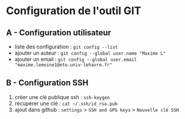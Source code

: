 Configuration de l'outil GIT
===

## A - Configuration utilisateur

- liste des configuration : `git config --list`
- ajouter un auteur : `git config --global user.name "Maxime L"`
- ajouter un email  : `git config --global user.email "maxime.lemoine1@etu.univ-lehavre.fr"`


## B - Configuration SSH

1. créer une clé publique ssh : `ssh-keygen`
2. récupérer une clé          : `cat ~/.ssh/id_rsa.pub`
3. ajout dans github          : `settings` > `SSH and GPG keys` > `Nouvelle clé SSH`
